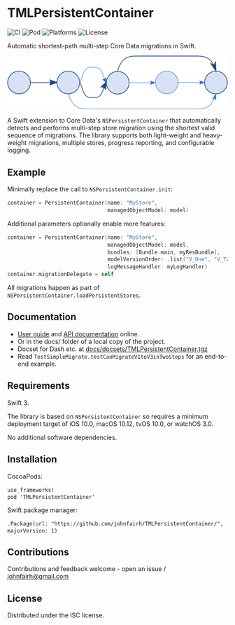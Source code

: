 <!--
TMLPersistentContainer
README.md
Distributed under the ISC license, see LICENSE.
-->

# TMLPersistentContainer

![CI](https://travis-ci.org/johnfairh/TMLPersistentContainer.svg?branch=master)
![Pod](https://cocoapod-badges.herokuapp.com/v/TMLPersistentContainer/badge.png)
![Platforms](https://cocoapod-badges.herokuapp.com/p/TMLPersistentContainer/badge.png)
![License](https://cocoapod-badges.herokuapp.com/l/TMLPersistentContainer/badge.png)

Automatic shortest-path multi-step Core Data migrations in Swift.

![logo](SourceDocs/logo.png)

A Swift extension to Core Data's `NSPersistentContainer` that automatically
detects and performs multi-step store migration using the shortest valid
sequence of migrations. The library supports both light-weight and
heavy-weight migrations, multiple stores, progress reporting, and configurable
logging.

## Example

Minimally replace the call to `NSPersistentContainer.init`:

```swift
container = PersistentContainer(name: "MyStore",
                                managedObjectModel: model)
```

Additional parameters optionally enable more features:

```swift
container = PersistentContainer(name: "MyStore",
                                managedObjectModel: model,
                                bundles: [Bundle.main, myResBundle],
                                modelVersionOrder: .list("V_One", "V_Two", "V_Six"),
                                logMessageHandler: myLogHandler)
container.migrationDelegate = self
```

All migrations happen as part of `NSPersistentContainer.loadPersistentStores`.

## Documentation

* [User guide](https://johnfairh.github.io/TMLPersistentContainer/usage.html) and
[API documentation](https://johnfairh.github.io/TMLPersistentContainer/) online.
* Or in the docs/ folder of a local copy of the project.
* Docset for Dash etc. at [docs/docsets/TMLPersistentContainer.tgz](https://johnfairh.github.io/TMLPersistentContainer/docsets/TMLPersistentContainer.tgz)
* Read `TestSimpleMigrate.testCanMigrateV1toV3inTwoSteps` for an end-to-end
  example.


## Requirements

Swift 3.

The library is based on `NSPersistentContainer` so requires a minimum
deployment target of iOS 10.0, macOS 10.12, tvOS 10.0, or watchOS 3.0.

No additional software dependencies.

## Installation

CocoaPods:

    use_frameworks!
    pod 'TMLPersistentContainer'

Swift package manager:

    .Package(url: "https://github.com/johnfairh/TMLPersistentContainer/", majorVersion: 1)

## Contributions

Contributions and feedback welcome - open an issue / johnfairh@gmail.com

## License

Distributed under the ISC license.
